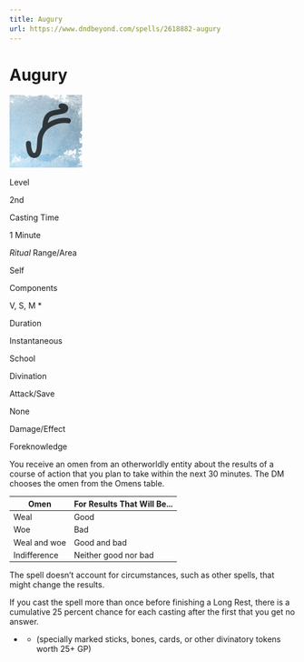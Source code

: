 ```yaml
---
title: Augury
url: https://www.dndbeyond.com/spells/2618882-augury
---
```


# Augury

![Augury](augury.png)

Level

2nd

Casting Time

1 Minute

*Ritual*
Range/Area

Self

Components

V, S, M *

Duration

Instantaneous

School

Divination

Attack/Save

None

Damage/Effect

Foreknowledge

You receive an omen from an otherworldly entity about the results of a course of action that you plan to take within the next 30 minutes. The DM chooses the omen from the Omens table.

| Omen | For Results That Will Be... |
|---|---|
| Weal | Good |
| Woe | Bad |
| Weal and woe | Good and bad |
| Indifference | Neither good nor bad |

The spell doesn’t account for circumstances, such as other spells, that might change the results.

If you cast the spell more than once before finishing a Long Rest, there is a cumulative 25 percent chance for each casting after the first that you get no answer.

* - (specially marked sticks, bones, cards, or other divinatory tokens worth 25+ GP)